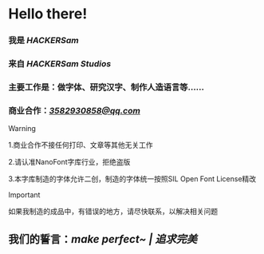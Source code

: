 # Hello there!




### 我是 *HACKERSam*

### 来自 *HACKERSam Studios*

### 主要工作是：做字体、研究汉字、制作人造语言等……

### 商业合作：*3582930858@qq.com*

> [!WARNING]
>
> 1.商业合作不接任何打印、文章等其他无关工作
>
> 2.请认准NanoFont字库行业，拒绝盗版
>
> 3.本字库制造的字体允许二创，制造的字体统一按照SIL Open Font License精改

> [!IMPORTANT]
>
> 如果我制造的成品中，有错误的地方，请尽快联系，以解决相关问题

<!--
非常的美味，非常的新鲜
像啊，很像啊（赞赏）

对了，你在这里干嘛？
快离开！
please!
我很忙（大悲）

-->

## 我们的誓言：*make perfect~ | 追求完美*

